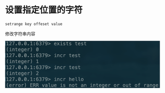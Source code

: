 # 设置指定位置的字符

```text
setrange key offeset value
```

修改字符串内容

![](../../.gitbook/assets/image%20%2886%29.png)

